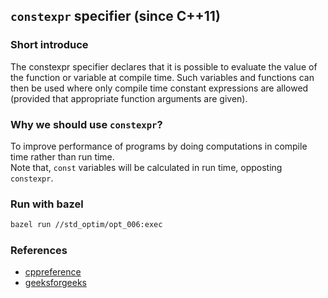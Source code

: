## `constexpr` specifier (since C++11)

### Short introduce
The constexpr specifier declares that it is possible to evaluate the value of the function or variable at compile time. Such variables and functions can then be used where only compile time constant expressions are allowed (provided that appropriate function arguments are given).

### Why we should use `constexpr`?
To improve performance of programs by doing computations in compile time rather than run time.  
Note that, `const` variables will be calculated in run time, opposting `constexpr`.

### Run with bazel
```bash
bazel run //std_optim/opt_006:exec
```

### References
- [cppreference](https://en.cppreference.com/w/cpp/language/constexpr)
- [geeksforgeeks](https://www.geeksforgeeks.org/understanding-constexper-specifier-in-cpp/)

